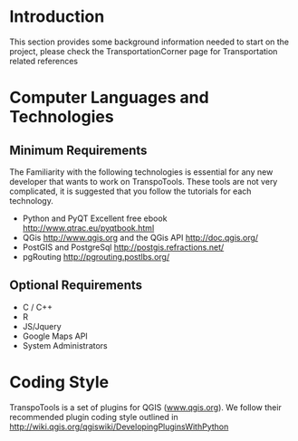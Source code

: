 # Introduction #
This section provides some background information needed to start on the project, please check the TransportationCorner page for Transportation related references

# Computer Languages and Technologies #

## Minimum Requirements ##
The Familiarity with the following technologies is essential for any new developer that wants to work on TranspoTools. These tools are not very complicated, it is suggested that you follow the tutorials for each technology.

  * Python and PyQT Excellent free ebook http://www.qtrac.eu/pyqtbook.html
  * QGis http://www.qgis.org and the QGis API http://doc.qgis.org/
  * PostGIS and PostgreSql http://postgis.refractions.net/
  * pgRouting http://pgrouting.postlbs.org/

## Optional Requirements ##

  * C / C++
  * R
  * JS/Jquery
  * Google Maps API
  * System Administrators

# Coding Style #

TranspoTools is a set of plugins for QGIS (www.qgis.org). We follow their recommended plugin coding style outlined in http://wiki.qgis.org/qgiswiki/DevelopingPluginsWithPython